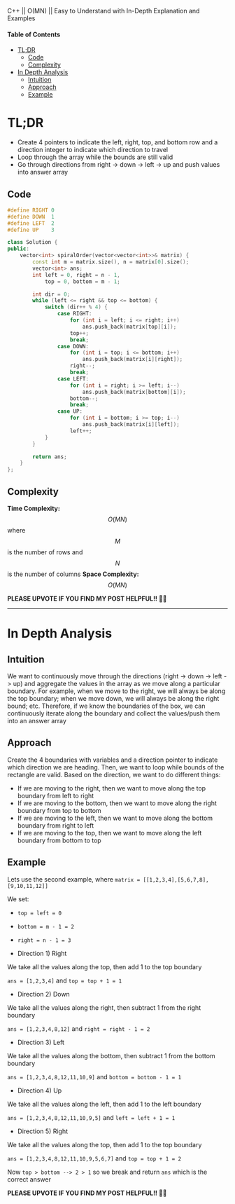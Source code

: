C++ || O(MN) || Easy to Understand with In-Depth Explanation and Examples

#### Table of Contents

- [TL;DR](#tldr)
  - [Code](#code)
  - [Complexity](#complexity)
- [In Depth Analysis](#in-depth-analysis)
  - [Intuition](#intuition)
  - [Approach](#approach)
  - [Example](#example)

# TL;DR

* Create 4 pointers to indicate the left, right, top, and bottom row and a direction integer to indicate which direction to travel
* Loop through the array while the bounds are still valid
* Go through directions from right -> down -> left -> up and push values into answer array

## Code

```c++
#define RIGHT 0
#define DOWN  1
#define LEFT  2
#define UP    3

class Solution {
public:
    vector<int> spiralOrder(vector<vector<int>>& matrix) {
        const int m = matrix.size(), n = matrix[0].size();
        vector<int> ans;
        int left = 0, right = n - 1, 
            top = 0, bottom = m - 1;

        int dir = 0;
        while (left <= right && top <= bottom) {
            switch (dir++ % 4) {
                case RIGHT:
                    for (int i = left; i <= right; i++)
                        ans.push_back(matrix[top][i]);
                    top++;
                    break;
                case DOWN:
                    for (int i = top; i <= bottom; i++)
                        ans.push_back(matrix[i][right]);
                    right--;
                    break;
                case LEFT:
                    for (int i = right; i >= left; i--)
                        ans.push_back(matrix[bottom][i]);
                    bottom--;
                    break;
                case UP:
                    for (int i = bottom; i >= top; i--)
                        ans.push_back(matrix[i][left]);
                    left++;
            }
        }

        return ans;
    }
};
```

## Complexity

**Time Complexity:** $$O(MN)$$ where $$M$$ is the number of rows and $$N$$ is the number of columns
**Space Complexity:** $$O(MN)$$

**PLEASE UPVOTE IF YOU FIND MY POST HELPFUL!! 🥺😁**

---

# In Depth Analysis

## Intuition

We want to continuously move through the directions (right -> down -> left -> up) and aggregate the values in the array as we move along a particular boundary. For example, when we move to the right, we will always be along the top boundary; when we move down, we will always be along the right bound; etc. Therefore, if we know the boundaries of the box, we can continuously iterate along the boundary and collect the values/push them into an answer array

## Approach 

Create the 4 boundaries with variables and a direction pointer to indicate which direction we are heading. Then, we want to loop while bounds of the rectangle are valid. Based on the direction, we want to do different things:

* If we are moving to the right, then we want to move along the top boundary from left to right
* If we are moving to the bottom, then we want to move along the right boundary from top to bottom
* If we are moving to the left, then we want to move along the bottom boundary from right to left
* If we are moving to the top, then we want to move along the left boundary from bottom to top

## Example

Lets use the second example, where `matrix = [[1,2,3,4],[5,6,7,8],[9,10,11,12]]`

We set:
* `top = left = 0`
* `bottom = m - 1 = 2`
* `right = n - 1 = 3`

* Direction 1) Right

We take all the values along the top, then add 1 to the top boundary

`ans = [1,2,3,4]` and `top = top + 1 = 1`

* Direction 2) Down

We take all the values along the right, then subtract 1 from the right boundary

`ans = [1,2,3,4,8,12]` and `right = right - 1 = 2`

* Direction 3) Left

We take all the values along the bottom, then subtract 1 from the bottom boundary

`ans = [1,2,3,4,8,12,11,10,9]` and `bottom = bottom - 1 = 1`

* Direction 4) Up

We take all the values along the left, then add 1 to the left boundary

`ans = [1,2,3,4,8,12,11,10,9,5]` and `left = left + 1 = 1`

* Direction 5) Right

We take all the values along the top, then add 1 to the top boundary

`ans = [1,2,3,4,8,12,11,10,9,5,6,7]` and `top = top + 1 = 2`

Now `top > bottom --> 2 > 1` so we break and return `ans` which is the correct answer

**PLEASE UPVOTE IF YOU FIND MY POST HELPFUL!! 🥺😁**